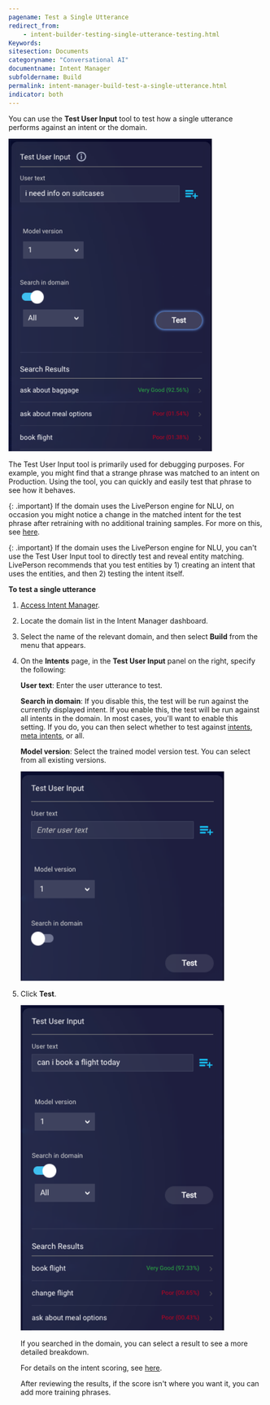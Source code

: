 ```yaml
---
pagename: Test a Single Utterance
redirect_from:
    - intent-builder-testing-single-utterance-testing.html
Keywords:
sitesection: Documents
categoryname: "Conversational AI"
documentname: Intent Manager
subfoldername: Build
permalink: intent-manager-build-test-a-single-utterance.html
indicator: both
---
```


You can use the **Test User Input** tool to test how a single utterance performs against an intent or the domain.

<img class="fancyimage" style="width:400px" src="img/ConvoBuilder/ib_debug3.png" alt="">

The Test User Input tool is primarily used for debugging purposes. For example, you might find that a strange phrase was matched to an intent on Production. Using the tool, you can quickly and easily test that phrase to see how it behaves.

{: .important}
If the domain uses the LivePerson engine for NLU, on occasion you might notice a change in the matched intent for the test phrase after retraining with no additional training samples. For more on this, see [here](intent-manager-natural-language-understanding-liveperson-nlu-engine.html#variances-in-matched-intents-with-liveperson-nlu).

{: .important}
If the domain uses the LivePerson engine for NLU, you can't use the Test User Input tool to directly test and reveal entity matching. LivePerson recommends that you test entities by 1) creating an intent that uses the entities, and then 2) testing the intent itself.

**To test a single utterance**

1. [Access Intent Manager](intent-manager-overview.html#access-intent-manager).
2. Locate the domain list in the Intent Manager dashboard.
3. Select the name of the relevant domain, and then select **Build** from the menu that appears.
3. On the **Intents** page, in the **Test User Input** panel on the right, specify the following:

    **User text**: Enter the user utterance to test.

    **Search in domain**: If you disable this, the test will be run against the currently displayed intent. If you enable this, the test will be run against all intents in the domain. In most cases, you'll want to enable this setting. If you do, you can then select whether to test against [intents](intent-manager-key-terms-concepts.html#intents), [meta intents](intent-manager-key-terms-concepts.html#meta-intents), or all.

    **Model version**: Select the trained model version test. You can select from all existing versions.

    <img class="fancyimage" style="width:400px" src="img/ConvoBuilder/ib_debug1.png" alt="">

3. Click **Test**.

    <img class="fancyimage" style="width:400px" src="img/ConvoBuilder/ib_debug2.png" alt="">

    If you searched in the domain, you can select a result to see a more detailed breakdown.

    For details on the intent scoring, see [here](intent-manager-key-terms-concepts.html#confidence-score-and-threshold).

    After reviewing the results, if the score isn't where you want it, you can add more training phrases.
